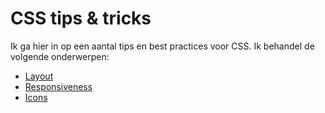 # CSS tips & tricks

Ik ga hier in op een aantal tips en best practices voor CSS. Ik behandel de volgende onderwerpen:

- [Layout](layout.md)
- [Responsiveness](responsiveness.md)
- [Icons](icons.md)